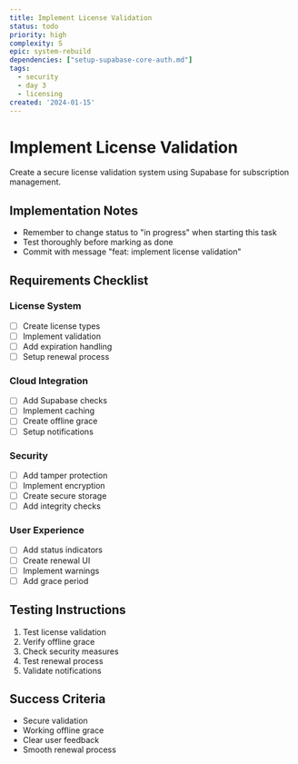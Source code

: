 ```yaml
---
title: Implement License Validation
status: todo
priority: high
complexity: S
epic: system-rebuild
dependencies: ["setup-supabase-core-auth.md"]
tags:
  - security
  - day 3
  - licensing
created: '2024-01-15'
---
```


# Implement License Validation

Create a secure license validation system using Supabase for subscription management.

## Implementation Notes
- Remember to change status to "in progress" when starting this task
- Test thoroughly before marking as done
- Commit with message "feat: implement license validation"

## Requirements Checklist

### License System
- [ ] Create license types
- [ ] Implement validation
- [ ] Add expiration handling
- [ ] Setup renewal process

### Cloud Integration
- [ ] Add Supabase checks
- [ ] Implement caching
- [ ] Create offline grace
- [ ] Setup notifications

### Security
- [ ] Add tamper protection
- [ ] Implement encryption
- [ ] Create secure storage
- [ ] Add integrity checks

### User Experience
- [ ] Add status indicators
- [ ] Create renewal UI
- [ ] Implement warnings
- [ ] Add grace period

## Testing Instructions
1. Test license validation
2. Verify offline grace
3. Check security measures
4. Test renewal process
5. Validate notifications

## Success Criteria
- Secure validation
- Working offline grace
- Clear user feedback
- Smooth renewal process 